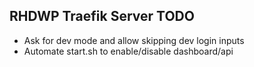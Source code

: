 RHDWP Traefik Server TODO
---
- Ask for dev mode and allow skipping dev login inputs
- Automate start.sh to enable/disable dashboard/api

